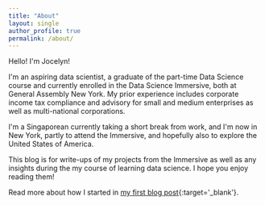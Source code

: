 ```yaml
---
title: "About"
layout: single
author_profile: true
permalink: /about/
---
```


Hello! I'm Jocelyn!

I'm an aspiring data scientist, a graduate of the part-time Data Science course and currently enrolled in the Data Science Immersive, both at General Assembly New York. My prior experience includes corporate income tax compliance and advisory for small and medium enterprises as well as multi-national corporations.

I'm a Singaporean currently taking a short break from work, and I'm now in New York, partly to attend the Immersive, and hopefully also to explore the United States of America.

This blog is for write-ups of my projects from the Immersive as well as any insights during the my course of learning data science. I hope you enjoy reading them!

Read more about how I started in [my first blog post](https://jocelyn-ong.github.io/hello-data-science/){:target='_blank'}.
